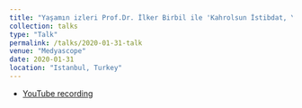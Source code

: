 ```yaml
---
title: "Yaşamın izleri Prof.Dr. İlker Birbil ile 'Kahrolsun İstibdat, Yaşasın Hür Bilim'"
collection: talks
type: "Talk"
permalink: /talks/2020-01-31-talk
venue: "Medyascope"
date: 2020-01-31
location: "Istanbul, Turkey"
---
```


- [YouTube recording](https://www.youtube.com/watch?v=vbaCczyk_SA)

